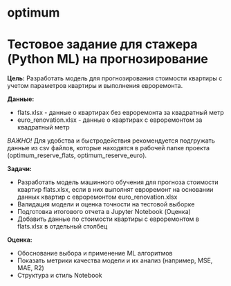 # optimum
# Тестовое задание для стажера (Python ML) на прогнозирование

**Цель:** Разработать модель для прогнозирования стоимости квартиры с учетом параметров квартиры и выполнения евроремонта.

**Данные:**

- flats.xlsx - данные о квартирах без евроремонта за квадратный метр
- euro_renovation.xlsx - данные о квартирах с евроремонтом за квадратный метр

*ВАЖНО!* Для удобства и быстродействия рекомендуется подгружать данные из csv файлов, которые находятся в рабочей папке проекта (optimum_reserve_flats, optimum_reserve_euro). 
  
**Задачи:**

- Разработать модель машинного обучения для прогноза стоимости квартир flats.xlsx, если в них выполнят евроремонт на основании данных квартир с евроремонтом euro_renovation.xlsx
- Валидация модели и оценка точности на тестовой выборке
- Подготовка итогового отчета в Jupyter Notebook (Оценка)
- Добавить данные по стоимости квартиры с евроремонтом в flats.xlsx в отдельный столбец

**Оценка:**

- Обоснование выбора и применение ML алгоритмов
- Показать метрики качества модели и их анализ (например, MSE, MAE, R2)
- Структура и стиль Notebook
